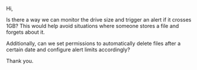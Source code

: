 Hi,

Is there a way we can monitor the drive size and trigger an alert if it crosses 1GB? This would help avoid situations where someone stores a file and forgets about it.

Additionally, can we set permissions to automatically delete files after a certain date and configure alert limits accordingly?

Thank you.
